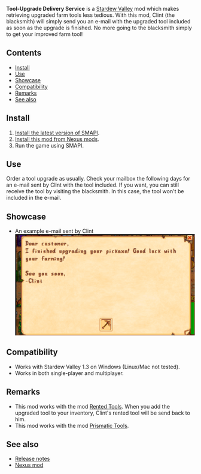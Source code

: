 ﻿**Tool-Upgrade Delivery Service** is a [Stardew Valley](http://stardewvalley.net/) mod which makes retrieving upgraded farm tools 
less tedious. With this mod, Clint (the blacksmith) will simply send you an e-mail with the upgraded tool included as soon as 
the upgrade is finished. No more going to the blacksmith simply to get your improved farm tool!

## Contents
* [Install](#install)
* [Use](#use)
* [Showcase](#showcase)
* [Compatibility](#compatibility)
* [Remarks](#remarks)
* [See also](#see-also)

## Install
1. [Install the latest version of SMAPI](https://smapi.io/).
2. [Install this mod from Nexus mods]().
3. Run the game using SMAPI.

## Use
Order a tool upgrade as usually. Check your mailbox the following days for an e-mail sent by Clint with the tool included. 
If you want, you can still receive the tool by visiting the blacksmith. In this case, the tool won't be included in the e-mail.

## Showcase
* An example e-mail sent by Clint
  ![](screenshots/tool-email.png)

## Compatibility
* Works with Stardew Valley 1.3 on Windows (Linux/Mac not tested).
* Works in both single-player and multiplayer.

## Remarks
* This mod works with the mod [Rented Tools](https://www.nexusmods.com/stardewvalley/mods/1307). When you add the upgraded tool 
to your inventory, Clint's rented tool will be send back to him.
* This mod works with the mod [Prismatic Tools](https://www.nexusmods.com/stardewvalley/mods/2428?tab=description).

## See also
* [Release notes](release-notes.md)
* [Nexus mod]()
